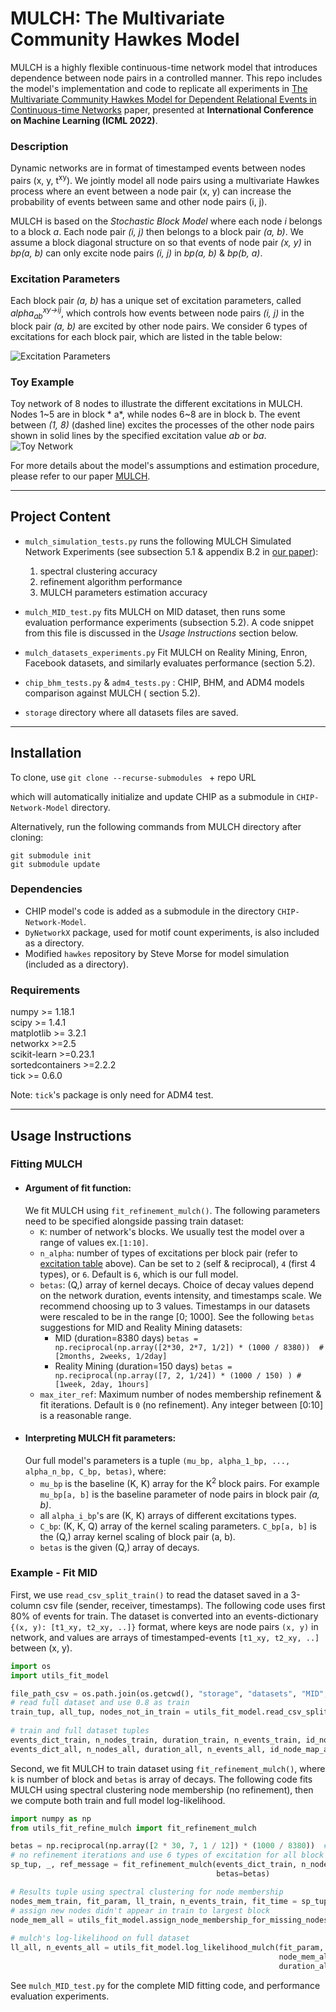 # MULCH: The Multivariate Community Hawkes Model

MULCH is a highly flexible continuous-time network model that introduces dependence between
node pairs in a controlled manner. This repo includes the model's implementation and code to
replicate all experiments
in [The Multivariate Community Hawkes Model for Dependent Relational Events in Continuous-time Networks](https://arxiv.org/abs/2205.00639 "The Multivariate Community Hawkes")
paper, presented at **International Conference on Machine Learning (ICML 2022)**.


### Description

Dynamic networks are in format of timestamped events between nodes pairs (x, y, t<sup>xy</sup>). We
jointly model all node pairs using a multivariate Hawkes process where an event between a node
pair (x, y) can increase the probability of events between same and other node pairs (i, j).

MULCH is based on the *Stochastic Block Model* where each node *i* belongs to a block *a*. Each
node pair *(i, j)*
then belongs to a block pair *(a, b)*. We assume a block diagonal structure on so that events of
node pair *(x, y)*
in *bp(a, b)* can only excite node pairs *(i, j)* in *bp(a, b)* & *bp(b, a)*.


### Excitation Parameters

Each block pair *(a, b)* has a unique set of excitation parameters,
called *alpha<sub>ab</sub><sup>xy->ij</sup>*, which controls how events between
node pairs *(i, j)* in the block pair *(a, b)* are excited by other node pairs.
We consider 6 types of excitations for each block pair, which are listed in the table below:

![Excitation Parameters](storage/images/excitation_table.png)

### Toy Example

Toy network of 8 nodes to illustrate the different excitations in MULCH. Nodes 1~5 are in block *
a*, while nodes 6~8 are in block b. The event between *(1, 8)* (dashed line) excites the processes
of the other node pairs shown in solid lines by the specified excitation value *ab* or *ba*.
![Toy Network](storage/images/toy_network.png)

For more details about the model's assumptions and estimation procedure, please refer to our
paper [MULCH](https://arxiv.org/abs/2205.00639 "The Multivariate Community Hawkes").


--------------------------------------------------------------------

## Project Content

- `mulch_simulation_tests.py` runs the following MULCH Simulated Network Experiments (see
  subsection 5.1 & appendix B.2 in [our paper](https://arxiv.org/abs/2205.00639)\):
    1. spectral clustering accuracy
    2. refinement algorithm performance
    3. MULCH parameters estimation accuracy

- `mulch_MID_test.py` fits MULCH on MID dataset, then runs some evaluation performance
  experiments (subsection 5.2). A code snippet from this file is discussed in the *Usage
  Instructions* section below.

- `mulch_datasets_experiments.py` Fit MULCH on Reality Mining, Enron, Facebook datasets, and
  similarly evaluates performance (section 5.2).

- `chip_bhm_tests.py` & `adm4_tests.py` : CHIP, BHM, and ADM4 models comparison against MULCH (
  section 5.2).

- `storage` directory where all datasets files are saved.

--------------------------------------------------------------------

## Installation

To clone, use `git clone --recurse-submodules ` + repo URL

which will automatically initialize and update CHIP as a submodule in `CHIP-Network-Model` directory.

Alternatively, run the following commands from MULCH directory after cloning:
```
git submodule init
git submodule update
```

### Dependencies

- CHIP model's code is added as a submodule in the directory `CHIP-Network-Model`.
- `DyNetworkX` package, used for motif count experiments, is also included as a directory.
- Modified `hawkes` repository by Steve Morse for model simulation (included as a directory).

### Requirements

numpy >= 1.18.1  
scipy >= 1.4.1  
matplotlib >= 3.2.1  
networkx >=2.5  
scikit-learn >=0.23.1  
sortedcontainers >=2.2.2  
tick >= 0.6.0

Note: `tick`'s package is only need for ADM4 test.

--------------------------------------------------------------------

## Usage Instructions

### Fitting MULCH

- #### Argument of fit function:
  We fit MULCH using `fit_refinement_mulch()`. The following parameters need to be specified
  alongside passing train dataset:
    - `K`: number of network's blocks. We usually test the model over a range of values ex.`[1:10]`.
    - `n_alpha`: number of types of excitations per block pair (refer
      to [excitation table](storage/images/excitation_table.png) above). Can be set to `2` (self &
      reciprocal), `4` (first 4 types), or `6`. Default is `6`, which is our full model.
    - `betas`: (Q,) array of kernel decays. Choice of decay values depend on the network
      duration, events intensity, and timestamps scale. We recommend choosing up to 3 values. Timestamps
      in our datasets were rescaled to be in the range [0; 1000]. See the following `betas`
      suggestions for MID and Reality Mining datasets:
        - MID (duration=8380
          days) `betas = np.reciprocal(np.array([2*30, 2*7, 1/2]) * (1000 / 8380))  # [2months, 2weeks, 1/2day]`
        - Reality Mining (duration=150
          days) `betas = np.reciprocal(np.array([7, 2, 1/24]) * (1000 / 150) ) # [1week, 2day, 1hours]`
    - `max_iter_ref`: Maximum number of nodes membership refinement & fit iterations. Default
      is `0` (no refinement). Any integer between [0:10] is a reasonable range.
- #### Interpreting MULCH fit parameters:
  Our full model's parameters is a tuple `(mu_bp, alpha_1_bp, ..., alpha_n_bp, C_bp, betas)`, where:
    - `mu_bp` is the baseline (K, K) array for the K<sup>2</sup> block pairs. For
      example `mu_bp[a, b]` is the baseline parameter of node pairs in block pair *(a, b)*.
    - all `alpha_i_bp`'s are (K, K) arrays of different excitations types.
    - `C_bp`: (K, K, Q) array of the kernel scaling parameters. `C_bp[a, b]` is the (Q,) array
      kernel scaling of block pair (a, b).
    - `betas` is the given (Q,) array of decays.

### Example - Fit MID

First, we use `read_csv_split_train()` to read the dataset saved in a 3-column csv file (sender,
receiver, timestamps). The following code uses first 80% of events for train. The dataset is
converted into an events-dictionary `{(x, y): [t1_xy, t2_xy, ..]}`
format, where keys are node pairs `(x, y)` in network, and values are arrays of
timestamped-events `[t1_xy, t2_xy, ..]`
between (x, y).

```python
import os
import utils_fit_model

file_path_csv = os.path.join(os.getcwd(), "storage", "datasets", "MID", "MID.csv")
# read full dataset and use 0.8 as train
train_tup, all_tup, nodes_not_in_train = utils_fit_model.read_csv_split_train(file_path_csv,
                                                                              delimiter=',')
# train and full dataset tuples
events_dict_train, n_nodes_train, duration_train, n_events_train, id_node_map_train = train_tup
events_dict_all, n_nodes_all, duration_all, n_events_all, id_node_map_all = all_tup
```

Second, we fit MULCH to train dataset using `fit_refinement_mulch()`, where `k` is number of block
and `betas` is array of decays. The following code fits MULCH using spectral clustering node
membership (no refinement), then we compute both train and full model log-likelihood.

```python
import numpy as np
from utils_fit_refine_mulch import fit_refinement_mulch

betas = np.reciprocal(np.array([2 * 30, 7, 1 / 12]) * (1000 / 8380))  # [2 month, 1week, 2 hour]
# no refinement iterations and use 6 types of excitation for all block pairs.
sp_tup, _, ref_message = fit_refinement_mulch(events_dict_train, n_nodes_train, duration_train, K=4,
                                              betas=betas)

# Results tuple using spectral clustering for node membership
nodes_mem_train, fit_param, ll_train, n_events_train, fit_time = sp_tup
# assign new nodes didn't appear in train to largest block
node_mem_all = utils_fit_model.assign_node_membership_for_missing_nodes(nodes_mem_train,
                                                                        nodes_not_in_train)
# mulch's log-likelihood on full dataset
ll_all, n_events_all = utils_fit_model.log_likelihood_mulch(fit_param, events_dict_all,
                                                            node_mem_all, K,
                                                            duration_all)
```

See `mulch_MID_test.py` for the complete MID fitting code, and performance evaluation experiments.

